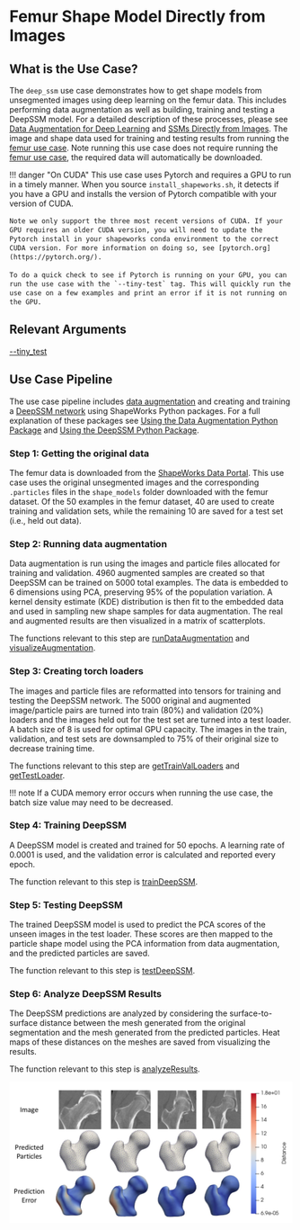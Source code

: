 # Femur Shape Model Directly from Images

## What is the Use Case? 
The `deep_ssm` use case demonstrates how to get shape models from unsegmented images using deep learning on the femur data. This includes performing data augmentation as well as building, training and testing a DeepSSM model. For a detailed description of these processes, please see [Data Augmentation for Deep Learning](../../deep-learning/data-augmentation.md) and [SSMs Directly from Images](../../deep-learning/deep-ssm.md). The image and shape data used for training and testing results from running the [femur use case](../constraint-based/femur-cutting-planes.md). Note running this use case does not require running the [femur use case](../constraint-based/femur-cutting-planes.md), the required data will automatically be downloaded.

!!! danger "On CUDA"
    This use case uses Pytorch and requires a GPU to run in a timely manner. When you source `install_shapeworks.sh`, it detects if you have a GPU and installs the version of Pytorch compatible with your version of CUDA. 
    
    Note we only support the three most recent versions of CUDA. If your GPU requires an older CUDA version, you will need to update the Pytorch install in your shapeworks conda environment to the correct CUDA version. For more information on doing so, see [pytorch.org](https://pytorch.org/). 
    
    To do a quick check to see if Pytorch is running on your GPU, you can run the use case with the `--tiny-test` tag. This will quickly run the use case on a few examples and print an error if it is not running on the GPU.

## Relevant Arguments
[--tiny_test](../use-cases.md#-tiny_test)

## Use Case Pipeline

The use case pipeline includes [data augmentation](../../deep-learning/data-augmentation.md) and creating and training a [DeepSSM network](../../deep-learning/deep-ssm.md) using ShapeWorks Python packages. For a full explanation of these packages see [Using the Data Augmentation Python Package](../../deep-learning/data-augmentation.md#Using-the-Data-Augmentation-Package) and [Using the DeepSSM Python Package](../../deep-learning/deep-ssm.md#Using-the-DeepSSM-Python-Package).

### Step 1: Getting the original data

The femur data is downloaded from the [ShapeWorks Data Portal](https://girder.shapeworks-cloud.org). This use case uses the original unsegmented images and the corresponding `.particles` files in the `shape_models` folder downloaded with the femur dataset. Of the 50 examples in the femur dataset, 40 are used to create training and validation sets, while the remaining 10 are saved for a test set (i.e., held out data).

### Step 2: Running data augmentation
Data augmentation is run using the images and particle files allocated for training and validation. 4960 augmented samples are created so that DeepSSM can be trained on 5000 total examples. The data is embedded to 6 dimensions using PCA, preserving 95% of the population variation. A kernel density estimate (KDE) distribution is then fit to the embedded data and used in sampling new shape samples for data augmentation. The real and augmented results are then visualized in a matrix of scatterplots.

The functions relevant to this step are [runDataAugmentation](../../deep-learning/data-augmentation.md#Running-Data-Augmentation) and [visualizeAugmentation](../../deep-learning/data-augmentation.md#Visualizing-Data-Augmentation).

### Step 3: Creating torch loaders
The images and particle files are reformatted into tensors for training and testing the DeepSSM network. The 5000 original and augmented image/particle pairs are turned into train (80%) and validation (20%) loaders and the images held out for the test set are turned into a test loader. A batch size of 8 is used for optimal GPU capacity. The images in the train, validation, and test sets are downsampled to 75% of their original size to decrease training time.

The functions relevant to this step are [getTrainValLoaders](../../deep-learning/deep-ssm.md#Get-train-and-validation-torch-loaders) and [getTestLoader](../../deep-learning/deep-ssm.md#Get-test-torch-loader).

!!! note 
    If a CUDA memory error occurs when running the use case, the batch size value may need to be decreased. 

### Step 4: Training DeepSSM 
A DeepSSM model is created and trained for 50 epochs. A learning rate of 0.0001 is used, and the validation error is calculated and reported every epoch.

The function relevant to this step is [trainDeepSSM](../../deep-learning/deep-ssm.md#Train-DeepSSM).

### Step 5: Testing DeepSSM
The trained DeepSSM model is used to predict the PCA scores of the unseen images in the test loader. These scores are then mapped to the particle shape model using the PCA information from data augmentation, and the predicted particles are saved.

The function relevant to this step is [testDeepSSM](../../deep-learning/deep-ssm.md#Test-DeepSSM).

### Step 6: Analyze DeepSSM Results
The DeepSSM predictions are analyzed by considering the surface-to-surface distance between the mesh generated from the original segmentation and the mesh generated from the predicted particles. Heat maps of these distances on the meshes are saved from visualizing the results.

The function relevant to this step is [analyzeResults](../../deep-learning/deep-ssm.md#Analyze-Results).

![DeepSSM Results](../../img/deep-learning/DeepSSMResults.png)

